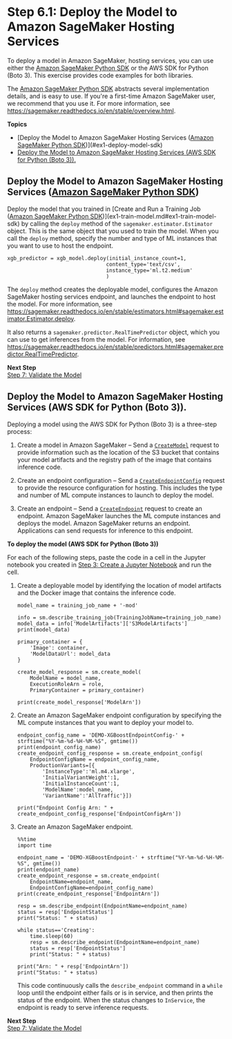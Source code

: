# Step 6\.1: Deploy the Model to Amazon SageMaker Hosting Services<a name="ex1-deploy-model"></a>

To deploy a model in Amazon SageMaker, hosting services, you can use either the [Amazon SageMaker Python SDK](https://sagemaker.readthedocs.io) or the AWS SDK for Python \(Boto 3\)\. This exercise provides code examples for both libraries\. 

The [Amazon SageMaker Python SDK](https://sagemaker.readthedocs.io) abstracts several implementation details, and is easy to use\. If you're a first\-time Amazon SageMaker user, we recommend that you use it\. For more information, see [https://sagemaker\.readthedocs\.io/en/stable/overview\.html](https://sagemaker.readthedocs.io/en/stable/overview.html)\.

**Topics**
+ [Deploy the Model to Amazon SageMaker Hosting Services \([Amazon SageMaker Python SDK](https://sagemaker.readthedocs.io)\)](#ex1-deploy-model-sdk)
+ [Deploy the Model to Amazon SageMaker Hosting Services \(AWS SDK for Python \(Boto 3\)\)\.](#ex1-deploy-model-boto)

## Deploy the Model to Amazon SageMaker Hosting Services \([Amazon SageMaker Python SDK](https://sagemaker.readthedocs.io)\)<a name="ex1-deploy-model-sdk"></a>

Deploy the model that you trained in [Create and Run a Training Job \([Amazon SageMaker Python SDK](https://sagemaker.readthedocs.io)\)](ex1-train-model.md#ex1-train-model-sdk) by calling the `deploy` method of the `sagemaker.estimator.Estimator` object\. This is the same object that you used to train the model\. When you call the `deploy` method, specify the number and type of ML instances that you want to use to host the endpoint\.

```
xgb_predictor = xgb_model.deploy(initial_instance_count=1,
                                content_type='text/csv',
                                instance_type='ml.t2.medium'
                                )
```

The `deploy` method creates the deployable model, configures the Amazon SageMaker hosting services endpoint, and launches the endpoint to host the model\. For more information, see [https://sagemaker\.readthedocs\.io/en/stable/estimators\.html\#sagemaker\.estimator\.Estimator\.deploy](https://sagemaker.readthedocs.io/en/stable/estimators.html#sagemaker.estimator.Estimator.deploy)\.

It also returns a `sagemaker.predictor.RealTimePredictor` object, which you can use to get inferences from the model\. For information, see [https://sagemaker\.readthedocs\.io/en/stable/predictors\.html\#sagemaker\.predictor\.RealTimePredictor](https://sagemaker.readthedocs.io/en/stable/predictors.html#sagemaker.predictor.RealTimePredictor)\.

**Next Step**  
[Step 7: Validate the Model](ex1-test-model.md)

## Deploy the Model to Amazon SageMaker Hosting Services \(AWS SDK for Python \(Boto 3\)\)\.<a name="ex1-deploy-model-boto"></a>

Deploying a model using the AWS SDK for Python \(Boto 3\) is a three\-step process: 

1. Create a model in Amazon SageMaker – Send a [ `CreateModel`](https://docs.aws.amazon.com/sagemaker/latest/APIReference/API_CreateModel.html) request to provide information such as the location of the S3 bucket that contains your model artifacts and the registry path of the image that contains inference code\.

1. Create an endpoint configuration – Send a [ `CreateEndpointConfig`](https://docs.aws.amazon.com/sagemaker/latest/APIReference/API_CreateEndpointConfig.html) request to provide the resource configuration for hosting\. This includes the type and number of ML compute instances to launch to deploy the model\. 

1. Create an endpoint – Send a [ `CreateEndpoint`](https://docs.aws.amazon.com/sagemaker/latest/APIReference/API_CreateEndpoint.html) request to create an endpoint\. Amazon SageMaker launches the ML compute instances and deploys the model\. Amazon SageMaker returns an endpoint\. Applications can send requests for inference to this endpoint\.

**To deploy the model \(AWS SDK for Python \(Boto 3\)\)**

For each of the following steps, paste the code in a cell in the Jupyter notebook you created in [Step 3: Create a Jupyter Notebook](ex1-prepare.md) and run the cell\.

1. Create a deployable model by identifying the location of model artifacts and the Docker image that contains the inference code\. 

   ```
   model_name = training_job_name + '-mod'
   
   info = sm.describe_training_job(TrainingJobName=training_job_name)
   model_data = info['ModelArtifacts']['S3ModelArtifacts']
   print(model_data)
   
   primary_container = {
       'Image': container,
       'ModelDataUrl': model_data
   }
   
   create_model_response = sm.create_model(
       ModelName = model_name,
       ExecutionRoleArn = role,
       PrimaryContainer = primary_container)
   
   print(create_model_response['ModelArn'])
   ```

1. Create an Amazon SageMaker endpoint configuration by specifying the ML compute instances that you want to deploy your model to\.

   ```
   endpoint_config_name = 'DEMO-XGBoostEndpointConfig-' + strftime("%Y-%m-%d-%H-%M-%S", gmtime())
   print(endpoint_config_name)
   create_endpoint_config_response = sm.create_endpoint_config(
       EndpointConfigName = endpoint_config_name,
       ProductionVariants=[{
           'InstanceType':'ml.m4.xlarge',
           'InitialVariantWeight':1,
           'InitialInstanceCount':1,
           'ModelName':model_name,
           'VariantName':'AllTraffic'}])
   
   print("Endpoint Config Arn: " + create_endpoint_config_response['EndpointConfigArn'])
   ```

1. Create an Amazon SageMaker endpoint\. 

   ```
   %%time
   import time
   
   endpoint_name = 'DEMO-XGBoostEndpoint-' + strftime("%Y-%m-%d-%H-%M-%S", gmtime())
   print(endpoint_name)
   create_endpoint_response = sm.create_endpoint(
       EndpointName=endpoint_name,
       EndpointConfigName=endpoint_config_name)
   print(create_endpoint_response['EndpointArn'])
   
   resp = sm.describe_endpoint(EndpointName=endpoint_name)
   status = resp['EndpointStatus']
   print("Status: " + status)
   
   while status=='Creating':
       time.sleep(60)
       resp = sm.describe_endpoint(EndpointName=endpoint_name)
       status = resp['EndpointStatus']
       print("Status: " + status)
   
   print("Arn: " + resp['EndpointArn'])
   print("Status: " + status)
   ```

   This code continuously calls the `describe_endpoint` command in a `while` loop until the endpoint either fails or is in service, and then prints the status of the endpoint\. When the status changes to `InService`, the endpoint is ready to serve inference requests\.

**Next Step**  
[Step 7: Validate the Model](ex1-test-model.md)